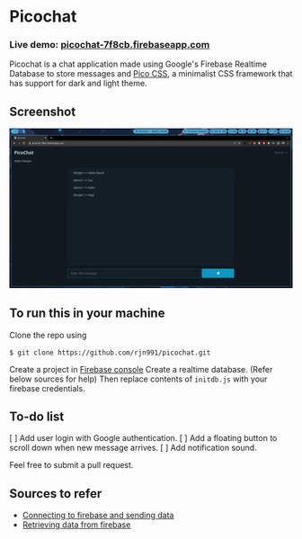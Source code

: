 # Picochat
### Live demo: [picochat-7f8cb.firebaseapp.com](https://picochat-7f8cb.firebaseapp.com/)

Picochat is a chat application made using Google's Firebase Realtime Database to store messages and [Pico CSS](https://picocss.com/), a minimalist CSS framework that has support for dark and light theme.

## Screenshot
![screenshot-preview](https://raw.githubusercontent.com/rjn991/picochat/main/preview.png)

## To run this in your machine

Clone the repo using
    
    $ git clone https://github.com/rjn991/picochat.git

Create a project in [Firebase console](https://console.firebase.google.com/)
Create a realtime database. (Refer below sources for help)
Then replace contents of `initdb.js` with your firebase credentials.

## To-do list

[ ] Add user login with Google authentication.
[ ] Add a floating button to scroll down when new message arrives.
[ ] Add notification sound.

Feel free to submit a pull request.

## Sources to refer
 - [Connecting to firebase and sending data](https://youtu.be/RAWHXRTKTHw)
 - [Retrieving data from firebase](https://www.tutorialspoint.com/firebase/firebase_event_types.htm)

